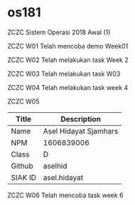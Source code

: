 # os181
ZCZC Sistem Operasi 2018 Awal (1)

ZCZC W01 Telah mencoba demo Week01

ZCZC W02 Telah melakukan task Week 2

ZCZC W03 Telah melakukan task W03

ZCZC W04 Telah melakukan task week 4

ZCZC W05

|Title|Description|
|-----|------------|
|Name|Asel Hidayat Sjamhars|
|NPM|1606839006|
|Class|D|
|Github|aselhid|
|SIAK ID|asel.hidayat|

ZCZC W06 Telah mencoba task week 6
